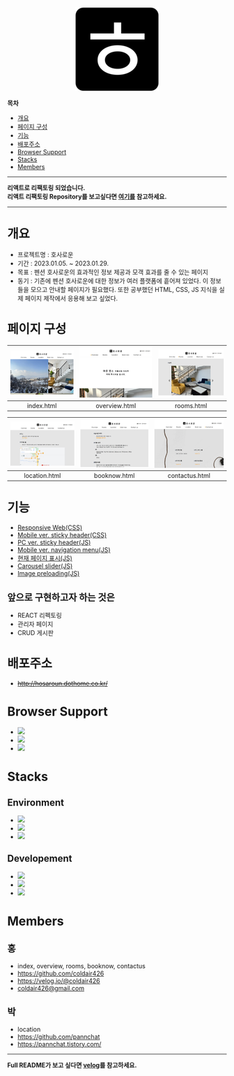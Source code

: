 <div align = "center"><img src="./favicon/android-chrome-192x192.png" alt="hosaroun-logo"></div>

<!-- 목차 -->

**목차**

<ul>
    <li><a href="#개요">개요</a></li>
    <li><a href="#페이지-구성">페이지 구성</a></li>
    <li><a href="#기능">기능</a></li>
    <li><a href="#배포주소">배포주소</a></li>
    <li><a href="#browser-support">Browser Support</a></li>
    <li><a href="#stacks">Stacks</a></li>
    <li><a href="#members">Members</a></li>
</ul>

---

**리액트로 리팩토링 되었습니다.**<br/>
**리액트 리팩토링 Repository를 보고싶다면 [여기를](https://github.com/coldair426/hosaroun-React) 참고하세요.**

---

# 개요

- 프로젝트명 : 호사로운
- 기간 : 2023.01.05. ~ 2023.01.29.
- 목표 : 펜션 호사로운의 효과적인 정보 제공과 모객 효과를 줄 수 있는 페이지
- 동기 : 기존에 펜션 호사로운에 대한 정보가 여러 플랫폼에 흩어져 있었다. 이 정보들을 모으고 안내할 페이지가 필요했다. 또한 공부했던 HTML, CSS, JS 지식을 실제 페이지 제작에서 응용해 보고 싶었다.

# 페이지 구성

| <img src="./README_src/1.jpg" alt="index.html"> | <img src="./README_src/2.jpg" alt="overview.html"> | <img src="./README_src/3.jpg" alt="rooms.html"> |
| :---------------------------------------------: | :------------------------------------------------: | :---------------------------------------------: |
|                   index.html                    |                   overview.html                    |                   rooms.html                    |

| <img src="./README_src/4.jpg" alt="location.html"> | <img src="./README_src/5.jpg" alt="booknow.html"> | <img src="./README_src/6.jpg" alt="contactus.html"> |
| :------------------------------------------------: | :-----------------------------------------------: | :-------------------------------------------------: |
|                   location.html                    |                   booknow.html                    |                   contactus.html                    |

# 기능

- <a href="https://velog.io/@coldair426/%EB%B0%98%EC%9D%91%ED%98%95%EC%9B%B9%EA%B5%AC%ED%98%84" target="_blank">Responsive Web(CSS)</a>
- <a href="https://velog.io/@coldair426/stickyheader" target="_blank">Mobile ver. sticky header(CSS)</a>
- <a href="https://velog.io/@coldair426/stickyheader" target="_blank">PC ver. sticky header(JS)</a>
- <a href="https://velog.io/@coldair426/mobilevernavigationmenu" target="_blank">Mobile ver. navigation menu(JS)</a>
- <a href="https://velog.io/@coldair426/%ED%98%84%EC%9E%AC%ED%8E%98%EC%9D%B4%EC%A7%80%ED%91%9C%EC%8B%9C" target="_blank">현재 페이지 표시(JS)</a>
- <a href="https://velog.io/@coldair426/carouselslider" target="_blank">Carousel slider(JS)</a>
- <a href="https://velog.io/@coldair426/imagepreloading" target="_blank">Image preloading(JS)</a>

## 앞으로 구현하고자 하는 것은

- REACT 리펙토링
- 관리자 페이지
- CRUD 게시판

# 배포주소

- ~~http://hosaroun.dothome.co.kr/~~

# Browser Support

- <img src = "https://img.shields.io/badge/chrome-support-success?style=flat&logo=googlechrome&logoColor=white&labelColor=4285F4" height = "25x">
- <img src = "https://img.shields.io/badge/Edge-support-success?style=flat&logo=microsoftedge&logoColor=white&labelColor=0078D7" height = "25px">
- <img src = "https://img.shields.io/badge/safari-support-success?style=flat&logo=safari&logoColor=white&labelColor=000000" height = "25px">

# Stacks

## Environment

- <img src = "https://img.shields.io/badge/VSCode-007ACC?logo=visual studio code" height = "25px">
- <img src = "https://img.shields.io/badge/Git-white?logo=git" height = "25px">
- <img src = "https://img.shields.io/badge/GitHub-181717?logo=github" height = "25px">

## Developement

- <img src = "https://img.shields.io/badge/HTML5-white?logo=HTML5" height = "25px">
- <img src = "https://img.shields.io/badge/CSS3-white?logo=CSS3&logoColor=1572B6" height = "25px">
- <img src = "https://img.shields.io/badge/JavaScript-white?logo=JavaScript" height = "25px">

# Members

## 홍

- index, overview, rooms, booknow, contactus
- https://github.com/coldair426
- https://velog.io/@coldair426
- coldair426@gmail.com

## 박

- location
- https://github.com/pannchat
- https://pannchat.tistory.com/

---

**Full README가 보고 싶다면 [velog](https://velog.io/@coldair426/series/%ED%98%B8%EC%82%AC%EB%A1%9C%EC%9A%B4%ED%94%84%EB%A1%9C%EC%A0%9D%ED%8A%B8)를 참고하세요.**
